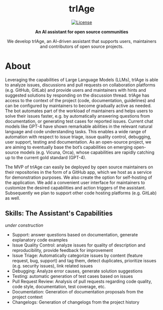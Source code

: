 
<br />
<div align="center">
  <h1>trIAge</h1>

  [![License](https://img.shields.io/github/license/trIAgelab/trIAge?color=green&style=flat-square)](https://github.com/trIAgelab/trIAge/blob/main/LICENSE)


  <p><b>An AI assistant for open source communities</b></p>

<p align="center">
We develop trIAge, an AI-driven assistant that supports users, maintainers and contributors of open source projects. 
</p>

<div align="left">

# About

Leveraging the capabilities of Large Language Models (LLMs), trIAge is able to analyze issues, discussions and pull requests on collaboration platforms (e.g. GitHub, GitLab) and provide users and maintainers with hints and suggested solutions by responding on the discussion thread. trIAge has access to the context of the project (code, documentation, guidelines) and can be configured by maintainers to become gradually active as needed. The bot automates part of the workload of maintainers and helps users to solve their issues faster, e.g. by automatically answering questions from documentation, or generating test cases for reported issues.  Current chat models like GPT-4 have shown remarkable abilities in the relevant natural language and code understanding tasks. This enables a wide range of automation with respect to issue triage, issue quality control, debugging, user support, testing and documentation. As an open-source project, we are aiming to eventually base the bot’s capabilities on emerging open-source models (e.g. Vicuna, Orca), whose capabilities are rapidly catching up to the current gold standard (GPT-4).


The MVP of trIAge can easily be deployed by open source maintainers on their repositories in the form of a GitHub app, which we host as a service for demonstration purposes. We also create the option for self-hosting of the application. We add a convenient user interface for maintainers to customize the desired capabilities and action triggers of the assistant. Subsequently we plan to support other code hosting platforms (e.g. GitLab) as well. 


## Skills: The Assistant's Capabilities 

_under construction_

- Support: answer questions based on documentation, generate explanatory code examples
- Issue Quality Control: analyze issues for quality of description and reproducibility, provide feedback for improvement
- Issue Triage: Automatically categorize issues by content (feature request, bug, support) and tag them, detect duplicates, prioritize issues (e.g. security issues), link related issues
- Debugging: Analyze error causes, generate solution suggestions
- Testing: automatic generation of test cases based on issues
- Pull Request Review: Analysis of pull requests regarding code quality, code style, documentation, test coverage, etc.
- Documentation: Generation of documentation proposals from the project context
- Changelogs: Generation of changelogs from the project history





</div>

